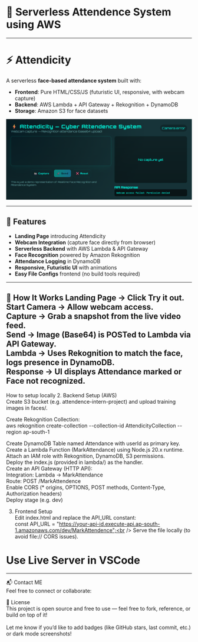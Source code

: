 # 🚀 Serverless Attendence System using AWS 

------

# ⚡ Attendicity

A serverless **face-based attendance system** built with:

- **Frontend**: Pure HTML/CSS/JS (futuristic UI, responsive, with webcam capture)
- **Backend**: AWS Lambda + API Gateway + Rekognition + DynamoDB
- **Storage**: Amazon S3 for face datasets

<img src="Screenshot.png" alt="Attendicity UI" width="700"/>

---

## 🚀 Features
- **Landing Page** introducing Attendicity
- **Webcam Integration** (capture face directly from browser)
- **Serverless Backend** with AWS Lambda & API Gateway
- **Face Recognition** powered by Amazon Rekognition
- **Attendance Logging** in DynamoDB
- **Responsive, Futuristic UI** with animations
- **Easy File Configs** frontend (no build tools required)

---

🎥 How It Works
Landing Page → Click Try it out.<br />
Start Camera → Allow webcam access.<br />
Capture → Grab a snapshot from the live video feed.<br />
Send → Image (Base64) is POSTed to Lambda via API Gateway.<br />
Lambda → Uses Rekognition to match the face, logs presence in DynamoDB.<br />
Response → UI displays Attendance marked or Face not recognized.<br />
---

How to setup locally
2. Backend Setup (AWS)<br />
Create S3 bucket (e.g. attendence-intern-project) and upload training images in faces/.<br />

Create Rekognition Collection:<br />
aws rekognition create-collection --collection-id AttendicityCollection --region ap-south-1<br />

Create DynamoDB Table named Attendance with userId as primary key.<br />
Create a Lambda Function (MarkAttendance) using Node.js 20.x runtime.<br />
Attach an IAM role with Rekognition, DynamoDB, S3 permissions.<br />
Deploy the index.js (provided in lambda/) as the handler.<br />
Create an API Gateway (HTTP API):<br />
Integration: Lambda → MarkAttendance<br />
Route: POST /MarkAttendence<br />
Enable CORS (* origins, OPTIONS, POST methods, Content-Type, Authorization headers)<br />
Deploy stage (e.g. dev)<br />

3. Frontend Setup<br />
Edit index.html and replace the API_URL constant:<br />
const API_URL = "https://your-api-id.execute-api.ap-south-1.amazonaws.com/dev/MarkAttendence";<br />
Serve the file locally (to avoid file:// CORS issues).<br />
# Use Live Server in VSCode<br />
---

📬 Contact ME<br />
Feel free to connect or collaborate:<br />

📝 License<br />
This project is open source and free to use — feel free to fork, reference, or build on top of it!<br />
<br />
Let me know if you’d like to add badges (like GitHub stars, last commit, etc.) or dark mode screenshots!<br />
